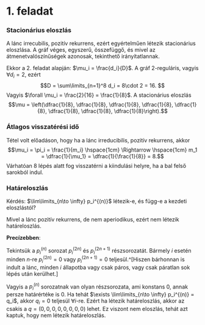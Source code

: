 # 1. feladat



### Stacionárius eloszlás

A lánc irrecubilis, pozitív rekurrens, ezért egyértelműen létezik stacionárius eloszlása. A gráf véges, egyszerű, összefüggő, és mivel az átmenetvalószínűségek azonosak, tekinthető irányítatlannak.

Ekkor a 2. feladat alapján: $\mu_i = \frac{d_i}{D}$. A gráf $2$-reguláris, vagyis $\forall d_i = 2$, ezért 
$$D = \sum\limits_{n=1}^8 d_i = 8\cdot 2 = 16. $$ Vagyis $\forall \mu_i = \frac{2}{16} = \frac{1}{8}$. A stacionárius eloszlás 
$$\mu = \left(\dfrac{1}{8}, \dfrac{1}{8}, \dfrac{1}{8}, \dfrac{1}{8}, \dfrac{1}{8}, \dfrac{1}{8}, \dfrac{1}{8}, \dfrac{1}{8}\right).$$

### Átlagos visszatérési idő

Tétel volt előadáson, hogy ha a lánc irreducibilis, pozitív rekurrens, akkor 
$$\mu_i = \pi_i = \frac{1}{m_i} \hspace{1cm} \Rightarrow  \hspace{1cm}  m_1 = \dfrac{1}{\mu_1} = \dfrac{1}{\frac{1}{8}} = 8.$$ Várhatóan 8 lépés alatt fog visszatérni a kiindulási helyre, ha a bal felső sarokból indul.

### Határeloszlás

Kérdés: $\lim\limits_{n\to \infty} p_i^{(n)}$ létezik-e, és függ-e a kezdeti eloszlástól?

Mivel a lánc pozitív rekurrens, de nem aperiodikus, ezért nem létezik határeloszlás.

**Precízebben**:

Tekintsük a $p_i^{(n)}$ sorozat $p_i^{(2n)}$ és $p_i^{(2n+1)}$ részsorozatát. Bármely $i$ esetén minden $n$-re $p_i^{(2n)}=0$ vagy $p_i^{(2n+1)}=0$ teljesül.^[Hiszen bárhonnan is indult a lánc, minden $i$ állapotba vagy csak páros, vagy csak páratlan sok lépés után kerülhet.]

Vagyis a $p_i^{(n)}$ sorozatnak van olyan részsorozata, ami konstans $0$, annak persze határértéke is $0$. Ha tehát $\exists \lim\limits_{n\to \infty} p_i^{(n)} = q_i$, akkor $q_i = 0$ teljesül $\forall i$-re. Ezért ha létezik határeloszlás, akkor az csakis a $q=(0,0,0,0,0,0,0,0)$ lehet. Ez viszont nem eloszlás, tehát azt kaptuk, hogy nem létezik határeloszlás.
<!--stackedit_data:
eyJoaXN0b3J5IjpbMTMwNjMxMDg0MSw2NjY4ODQxMjUsMjAwOD
I2MDA4MSw3MTY1MDgzMzMsLTIzMTU2MTA4MywtNzQ5NDE0NjI4
LC0xMzA0NjAyNDc2LDI3NTA4NzQ2MywtNzE5ODExNzA5LDkxMT
E4NTA3NSwtMTgyNTIyNDA3MiwzNjAyMDk0NDcsNzMwOTk4MTE2
XX0=
-->